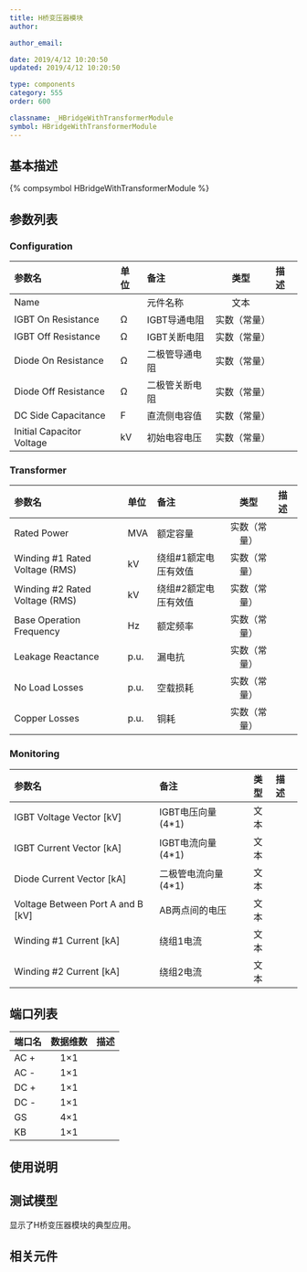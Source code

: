```yaml
---
title: H桥变压器模块
author:

author_email:

date: 2019/4/12 10:20:50
updated: 2019/4/12 10:20:50

type: components
category: 555
order: 600

classname: _HBridgeWithTransformerModule
symbol: HBridgeWithTransformerModule
---
```

## 基本描述
{% compsymbol HBridgeWithTransformerModule %}

## 参数列表
### Configuration
| 参数名 | 单位 | 备注 | 类型 | 描述 |
| :--- | :--- | :--- | :--: | :--- |
| Name |  | 元件名称 | 文本 |  |
| IGBT On Resistance | Ω | IGBT导通电阻 | 实数（常量） |  |
| IGBT Off Resistance | Ω | IGBT关断电阻 | 实数（常量） |  |
| Diode On Resistance | Ω | 二极管导通电阻 | 实数（常量） |  |
| Diode Off Resistance | Ω | 二极管关断电阻 | 实数（常量） |  |
| DC Side Capacitance | F | 直流侧电容值 | 实数（常量） |  |
| Initial Capacitor Voltage | kV | 初始电容电压 | 实数（常量） |  |

### Transformer
| 参数名 | 单位 | 备注 | 类型 | 描述 |
| :--- | :--- | :--- | :--: | :--- |
| Rated Power | MVA | 额定容量 | 实数（常量） |  |
| Winding #1 Rated Voltage (RMS) | kV | 绕组#1额定电压有效值 | 实数（常量） |  |
| Winding #2 Rated Voltage (RMS) | kV | 绕组#2额定电压有效值 | 实数（常量） |  |
| Base Operation Frequency | Hz | 额定频率 | 实数（常量） |  |
| Leakage Reactance | p.u. | 漏电抗 | 实数（常量） |  |
| No Load Losses | p.u. | 空载损耗 | 实数（常量） |  |
| Copper Losses | p.u. | 铜耗 | 实数（常量） |  |

### Monitoring
| 参数名 | 备注 | 类型 | 描述 |
| :--- | :--- | :--: | :--- |
| IGBT Voltage Vector \[kV\] | IGBT电压向量(4*1) | 文本 |  |
| IGBT Current Vector \[kA\] | IGBT电流向量(4*1) | 文本 |  |
| Diode Current Vector \[kA\] | 二极管电流向量(4*1) | 文本 |  |
| Voltage Between Port A and B \[kV\] | AB两点间的电压 | 文本 |  |
| Winding #1 Current \[kA\] | 绕组1电流 | 文本 |  |
| Winding #2 Current \[kA\] | 绕组2电流 | 文本 |  |


## 端口列表

| 端口名 | 数据维数 | 描述 |
| :--- | :--:  | :--- |
| AC + | 1×1 | |
| AC - | 1×1 | |
| DC + | 1×1 | |
| DC - | 1×1 | |
| GS | 4×1 | |
| KB | 1×1 | |

## 使用说明

## 测试模型
[]()显示了H桥变压器模块的典型应用。

## 相关元件

